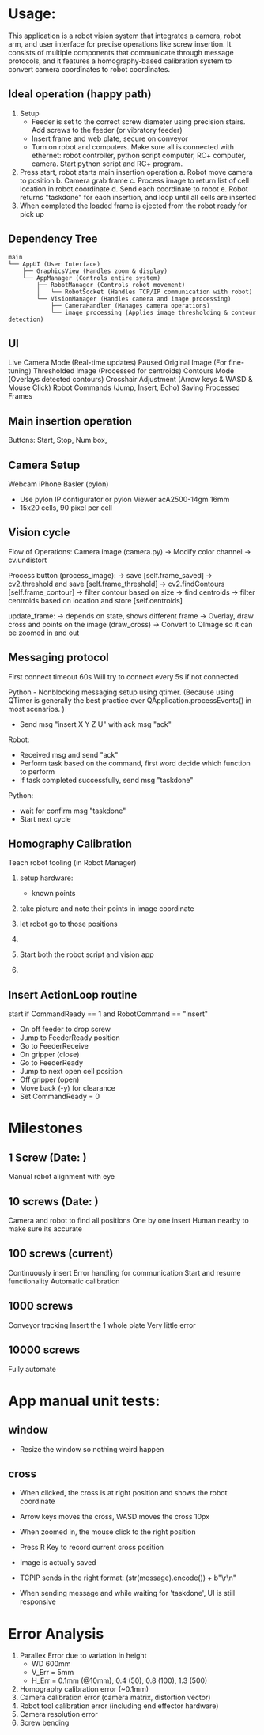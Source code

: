 # Usage:
This application is a robot vision system that integrates a camera, robot arm, and user interface for precise operations like screw insertion. It consists of multiple components that communicate through message protocols, and it features a homography-based calibration system to convert camera coordinates to robot coordinates.

## Ideal operation (happy path)
1. Setup
    - Feeder is set to the correct screw diameter using precision stairs. Add screws to the feeder (or vibratory feeder)
    - Insert frame and web plate, secure on conveyor
    - Turn on robot and computers. Make sure all is connected with ethernet: robot controller, python script computer, RC+ computer, camera. Start python script and RC+ program.
3. Press start, robot starts main insertion operation
    a. Robot move camera to position
    b. Camera grab frame
    c. Process image to return list of cell location in robot coordinate
    d. Send each coordinate to robot
    e. Robot returns "taskdone" for each insertion, and loop until all cells are inserted
4. When completed the loaded frame is ejected from the robot ready for pick up


## Dependency Tree
```
main
└── AppUI (User Interface)
    ├── GraphicsView (Handles zoom & display)
    └── AppManager (Controls entire system)
        ├── RobotManager (Controls robot movement)
        │   └── RobotSocket (Handles TCP/IP communication with robot)
        └── VisionManager (Handles camera and image processing)
            ├── CameraHandler (Manages camera operations)
            └── image_processing (Applies image thresholding & contour detection)
```


## UI
Live Camera Mode (Real-time updates)
Paused Original Image (For fine-tuning)
Thresholded Image (Processed for centroids)
Contours Mode (Overlays detected contours)
Crosshair Adjustment (Arrow keys & WASD & Mouse Click)
Robot Commands (Jump, Insert, Echo)
Saving Processed Frames

## Main insertion operation

Buttons: Start, Stop, Num box,

## Camera Setup
Webcam
iPhone
Basler (pylon)
- Use pylon IP configurator or pylon Viewer
acA2500-14gm 16mm
- 15x20 cells, 90 pixel per cell

## Vision cycle
Flow of Operations:
    Camera image (camera.py)
    -> Modify color channel
    -> cv.undistort

Process button (process_image):
    -> save                    [self.frame_saved]
    -> cv2.threshold and save  [self.frame_threshold]
    -> cv2.findContours        [self.frame_contour]
    -> filter contour based on size
    -> find centroids
    -> filter centroids based on location and store [self.centroids]

update_frame:
-> depends on state, shows different frame
-> Overlay, draw cross and points on the image (draw_cross)
-> Convert to QImage so it can be zoomed in and out

## Messaging protocol
First connect timeout 60s
Will try to connect every 5s if not connected

Python - Nonblocking messaging setup using qtimer. (Because using QTimer is generally the best practice over QApplication.processEvents() in most scenarios. )
- Send msg "insert X Y Z U" with ack msg "ack"

Robot:
- Received msg and send "ack"
- Perform task based on the command, first word decide which function to perform
- If task completed successfully, send msg "taskdone"

Python:
- wait for confirm msg "taskdone"
- Start next cycle

## Homography Calibration
Teach robot tooling (in Robot Manager) 
1. setup hardware:
    - known points
2. take picture and note their points in image coordinate
3. let robot go to those positions


1. 
1. Start both the robot script and vision app
2. 

## Insert ActionLoop routine
start if CommandReady == 1 and RobotCommand == "insert"
- On off feeder to drop screw
- Jump to FeederReady position
- Go to FeederReceive
- On gripper (close)
- Go to FeederReady
- Jump to next open cell position
- Off gripper (open)
- Move back (-y) for clearance
- Set CommandReady = 0

# Milestones
## 1 Screw (Date: )
Manual robot alignment with eye

## 10 screws (Date: )
Camera and robot to find all positions
One by one insert
Human nearby to make sure its accurate

## 100 screws (current)
Continuously insert
Error handling for communication
Start and resume functionality
Automatic calibration

## 1000 screws
Conveyor tracking
Insert the 1 whole plate
Very little error

## 10000 screws
Fully automate

# App manual unit tests:
## window
- Resize the window so nothing weird happen

## cross
- When clicked, the cross is at right position and shows the robot coordinate
- Arrow keys moves the cross, WASD moves the cross 10px
- When zoomed in, the mouse click to the right position
- Press R Key to record current cross position

- Image is actually saved
- TCPIP sends in the right format: (str(message).encode()) + b"\r\n"
- When sending message and while waiting for 'taskdone', UI is still responsive

# Error Analysis
1. Parallex Error due to variation in height
    - WD 600mm
    - V_Err = 5mm
    - H_Err = 0.1mm (@10mm), 0.4 (50), 0.8 (100), 1.3 (500)
2. Homography calibration error (~0.1mm)
3. Camera calibration error (camera matrix, distortion vector)
4. Robot tool calibration error (including end effector hardware)
5. Camera resolution error
6. Screw bending
